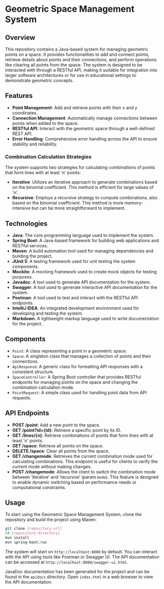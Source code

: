 # Geometric Space Management System

## Overview
This repository contains a Java-based system for managing geometric points on a space. It provides functionalities to add and connect points, retrieve details about points and their connections, and perform operations like clearing all points from the space. The system is designed to be interacted with through a RESTful API, making it suitable for integration into larger software architectures or for use in educational settings to demonstrate geometric concepts.

## Features
- **Point Management**: Add and retrieve points with their x and y coordinates.
- **Connection Management**: Automatically manage connections between points when added to the space.
- **RESTful API**: Interact with the geometric space through a well-defined REST API.
- **Error Handling**: Comprehensive error handling across the API to ensure stability and reliability. 

### Combination Calculation Strategies
The system supports two strategies for calculating combinations of points that form lines with at least 'n' points:
- **Iterative**: Utilizes an iterative approach to generate combinations based on the binomial coefficient. This method is efficient for large values of 'n'.
- **Recursive**: Employs a recursive strategy to compute combinations, also based on the binomial coefficient. This method is more memory-intensive but can be more straightforward to implement.

## Technologies
- **Java**: The core programming language used to implement the system.
- **Spring Boot**: A Java-based framework for building web applications and RESTful services.
- **Maven**: A build automation tool used for managing dependencies and building the project.
- **JUnit 5**: A testing framework used for unit testing the system components.
- **Mockito**: A mocking framework used to create mock objects for testing purposes.
- **Javadoc**: A tool used to generate API documentation for the system.
- **Swagger**: A tool used to generate interactive API documentation for the system.
- **Postman**: A tool used to test and interact with the RESTful API endpoints.
- **IntelliJ IDEA**: An integrated development environment used for developing and testing the system.
- **Markdown**: A lightweight markup language used to write documentation for the project.

## Components
- `Point`: A class representing a point in a geometric space.
- `Space`: A singleton class that manages a collection of points and their connections.
- `ApiResponse`: A generic class for formatting API responses with a consistent structure.
- `SpaceController`: A Spring Boot controller that provides RESTful endpoints for managing points on the space and changing the combination calculation mode.
- `PointRequest`: A simple class used for handling point data from API requests.

## API Endpoints
- **POST /point**: Add a new point to the space.
- **GET /point?id={id}**: Retrieve a specific point by its ID.
- **GET /lines/{n}**: Retrieve combinations of points that form lines with at least 'n' points.
- **GET /space**: Retrieve all points on the space.
- **DELETE /space**: Clear all points from the space.
- **GET /changemode**: Retrieves the current combination mode used for calculating combinations. This endpoint is useful for clients to verify the current mode without making changes.
- **POST /changemode**: Allows the client to switch the combination mode between ‘iterative’ and ‘recursive’ (param `mode`). This feature is designed to enable dynamic switching based on performance needs or computational constraints.

## Usage
To start using the Geometric Space Management System, clone the repository and build the project using Maven:

```bash
git clone [repository-url]
cd [repository-directory]
mvn install
mvn spring-boot:run
```

The system will start on `http://localhost:8080` by default. You can interact with the API using tools like Postman or Swagger UI. The API documentation can be accessed at `http://localhost:8080/swagger-ui.html`.

JavaDoc documentation has been generated for the project and can be found in the `apidocs` directory. Open `index.html` in a web browser to view the API documentation.